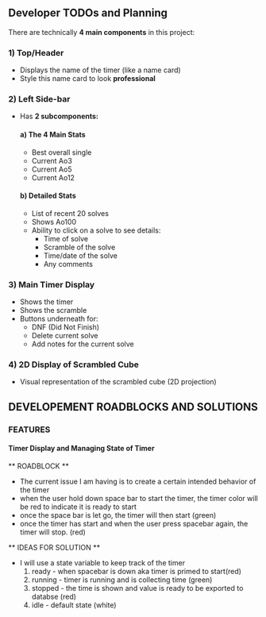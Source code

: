 ## Developer TODOs and Planning

There are technically **4 main components** in this project:

### 1) Top/Header
- Displays the name of the timer (like a name card)
- Style this name card to look **professional**

### 2) Left Side-bar
- Has **2 subcomponents:**

  #### a) The 4 Main Stats
  - Best overall single
  - Current Ao3
  - Current Ao5
  - Current Ao12

  #### b) Detailed Stats
  - List of recent 20 solves
  - Shows Ao100
  - Ability to click on a solve to see details:
    - Time of solve
    - Scramble of the solve
    - Time/date of the solve
    - Any comments

### 3) Main Timer Display
- Shows the timer
- Shows the scramble
- Buttons underneath for:
  - DNF (Did Not Finish)
  - Delete current solve
  - Add notes for the current solve

### 4) 2D Display of Scrambled Cube
- Visual representation of the scrambled cube (2D projection)


## DEVELOPEMENT ROADBLOCKS AND SOLUTIONS
  ### FEATURES
  
  #### Timer Display and Managing State of Timer

  ** ROADBLOCK **
  - The current issue I am having is to create a certain intended behavior of the timer
  - when the user hold down space bar to start the timer, the timer color will be red to indicate it is ready to start
  - once the space bar is let go, the timer will then start (green)
  - once the timer has start and when the user press spacebar again, the timer will stop. (red)
  
 ** IDEAS FOR SOLUTION **
 -  I will use a state variable to keep track of the timer
    1) ready - when spacebar is down aka timer is primed to start(red)
    2) running - timer is running and is collecting time (green)
    3) stopped - the time is shown and value is ready to be exported to databse (red)
    4) idle - default state (white)
